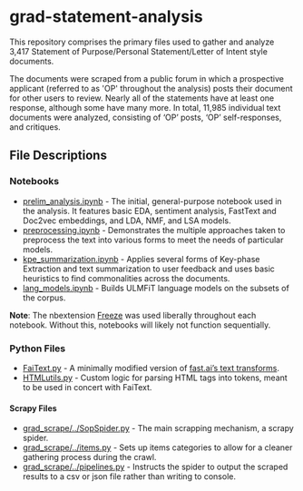 # grad-statement-analysis
This repository comprises the primary files used to gather and analyze 3,417 Statement of Purpose/Personal Statement/Letter of Intent style documents.

The documents were scraped from a public forum in which a prospective applicant (referred to as 'OP' throughout the analysis) posts their document for other users to review. Nearly all of the statements have at least one response, although some have many more. In total, 11,985 individual text documents were analyzed, consisting of ‘OP’ posts, ‘OP’ self-responses, and critiques.

## File Descriptions
### Notebooks
* [prelim_analysis.ipynb](https://github.com/Rypo/grad-statement-analysis/blob/master/prelim_analysis.ipynb) - The initial, general-purpose notebook used in the analysis. It features basic EDA, sentiment analysis, FastText and Doc2vec embeddings, and LDA, NMF, and LSA models.
* [preprocessing.ipynb](https://github.com/Rypo/grad-statement-analysis/blob/master/preprocessing.ipynb) - Demonstrates the multiple approaches taken to preprocess the text into various forms to meet the needs of particular models.
* [kpe_summarization.ipynb](https://github.com/Rypo/grad-statement-analysis/blob/master/kpe_summarization.ipynb) - Applies several forms of Key-phase Extraction and text summarization to user feedback and uses basic heuristics to find commonalities across the documents.
* [lang_models.ipynb](https://github.com/Rypo/grad-statement-analysis/blob/master/lang_models.ipynb) - Builds ULMFiT language models on the subsets of the corpus. 

**Note**: The nbextension [Freeze](https://jupyter-contrib-nbextensions.readthedocs.io/en/latest/nbextensions/freeze/readme.html) was used liberally throughout each notebook. Without this, notebooks will likely not function sequentially.

### Python Files
* [FaiText.py](https://github.com/Rypo/grad-statement-analysis/blob/master/FaiText.py) - A minimally modified version of [fast.ai’s text transforms](https://github.com/fastai/fastai/blob/master/fastai/text/transform.py). 
* [HTMLutils.py](https://github.com/Rypo/grad-statement-analysis/blob/master/HTMLutils.py) - Custom logic for parsing HTML tags into tokens, meant to be used in concert with FaiText.
#### Scrapy Files
* [grad_scrape/../SopSpider.py](https://github.com/Rypo/grad-statement-analysis/blob/master/grad_scrape/gradsop/spiders/SopSpider.py) - The main scrapping mechanism, a scrapy spider.
* [grad_scrape/../items.py](https://github.com/Rypo/grad-statement-analysis/blob/master/grad_scrape/gradsop/items.py) - Sets up items categories to allow for a cleaner gathering process during the crawl.
* [grad_scrape/../pipelines.py](https://github.com/Rypo/grad-statement-analysis/blob/master/grad_scrape/gradsop/pipelines.py) - Instructs the spider to output the scraped results to a csv or json file rather than writing to console. 
